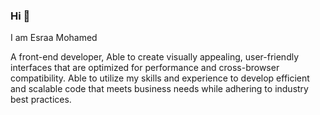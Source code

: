 ### Hi 👋 
I am Esraa Mohamed 

A front-end developer,
Able to create visually appealing,
user-friendly interfaces that are optimized for performance and cross-browser compatibility. 
Able to utilize my skills and experience to develop efficient and scalable code that meets business needs while adhering to industry best practices.

